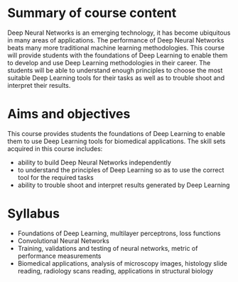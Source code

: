 # Summary of course content
Deep Neural Networks is an emerging technology, it has become ubiquitous in many areas of applications. The performance of Deep Neural Networks beats many more traditional machine learning methodologies. This course will provide students with the foundations of Deep Learning to enable them to develop and use Deep Learning methodologies in their career. The students will be able to understand enough principles to choose the most suitable Deep Learning tools for their tasks as well as to trouble shoot and interpret their results.


# Aims and objectives
This course provides students the foundations of Deep Learning to enable them to use Deep Learning tools for biomedical applications. The skill sets acquired in this course includes:
* ability to build Deep Neural Networks independently
* to understand the principles of Deep Learning so as to use the correct tool for the required tasks
* ability to trouble shoot and interpret results generated by Deep Learning

# Syllabus
* Foundations of Deep Learning, multilayer perceptrons, loss functions
* Convolutional Neural Networks
* Training, validations and testing of neural networks, metric of performance measurements
* Biomedical applications, analysis of microscopy images, histology slide reading, radiology scans reading, applications in structural biology
